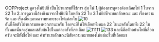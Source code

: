 OOPProject
ดูดวงไพ่ยิปซี เป็นโปรแกรมที่ใช้การ สุ่ม ไพ่่ 
1.ผู้ต้องการดูดวงต้องเลือกไพ่ 1 ใบจาก 22 ใบ 
2.การดูดวงนี้อ้างอิงมาจากไพ่ยิปซี ใบหลัก 22 ใบ 
3.ไพ่ยิปซีจะบอกลักษณะ และ เรื่องความรัก และ เรื่องอื่นๆตามความหมายของไพ่แต่ละใบ
![10](https://user-images.githubusercontent.com/45479416/49273617-2f4c1b00-f4a8-11e8-9cb3-b45e6cfc59a1.PNG)   
อันนี้คือตัวโปรแกรมของพวกเรานะครับ โดยจะมีไพ่ให้เลือกทั้งหมด 22 ใบนะครับโดยทั้ง 22 ใบทั้งหมดนั้นจะสุ่มและสลับกันไปในแต่ละครั้งที่เราเลือก
![11111](https://user-images.githubusercontent.com/45479416/49273729-86ea8680-f4a8-11e8-882b-010b031fbf35.PNG)
![133](https://user-images.githubusercontent.com/45479416/49273731-894ce080-f4a8-11e8-9add-a58fffab6f3b.PNG)
และนี่คือตัวอย่างไพ่ที่เลือกครับ จะมีทั้งชื่อไพ่ และ คำทำนายลักษณะนิสัยความหมายของไพ่แต่ละใบที่เลือกมา

